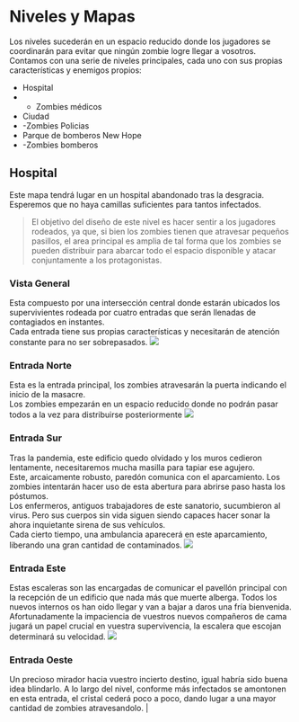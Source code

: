 # Niveles y Mapas
Los niveles sucederán en un espacio reducido donde los jugadores se coordinarán para evitar que ningún zombie logre llegar a vosotros.
Contamos con una serie de niveles principales, cada uno con sus propias características y enemigos propios:
- Hospital
- - Zombies médicos
- Ciudad
- -Zombies Policias
- Parque de bomberos New Hope
- -Zombies bomberos

## Hospital
Este mapa tendrá lugar en un hospital abandonado tras la desgracia. Esperemos que no haya camillas suficientes para tantos infectados.
>El objetivo del diseño de este nivel es hacer sentir a los jugadores rodeados, ya que, si bien los zombies tienen que atravesar pequeños pasillos, el area principal es amplia de tal forma que los zombies se pueden distribuir para abarcar todo el espacio disponible y atacar conjuntamente a los protagonistas.

### Vista General
Esta compuesto por una intersección central donde estarán ubicados los supervivientes rodeada por cuatro entradas que serán llenadas de contagiados en instantes.  
Cada entrada tiene sus propias características y necesitarán de atención constante para no ser sobrepasados.
![](https://github.com/kevincerro-dvrv/dxpp-gdd/blob/feature/instances/mapas/Hospital/hospital_vista_aerea.png?raw=true)

### Entrada Norte
Esta es la entrada principal, los zombies atravesarán la puerta indicando el inicio de la masacre.  
Los zombies empezarán en un espacio reducido donde no podrán pasar todos a la vez para distribuirse posteriormente
![](https://github.com/kevincerro-dvrv/dxpp-gdd/blob/feature/instances/mapas/Hospital/hospital_norte.png?raw=true)

### Entrada Sur
Tras la pandemia, este edificio quedo olvidado y los muros cedieron lentamente, necesitaremos mucha masilla para tapiar ese agujero.  
Este, arcaicamente robusto, paredón comunica con el aparcamiento. Los zombies intentarán hacer uso de esta abertura para abrirse paso hasta los póstumos.  
Los enfermeros, antiguos trabajadores de este sanatorio, sucumbieron al virus. Pero sus cuerpos sin vida siguen siendo capaces hacer sonar la ahora inquietante sirena de sus vehículos.  
Cada cierto tiempo, una ambulancia aparecerá en este aparcamiento, liberando una gran cantidad de contaminados.
![](https://github.com/kevincerro-dvrv/dxpp-gdd/blob/feature/instances/mapas/Hospital/hospital_sur.png?raw=true)

### Entrada Este
Estas escaleras son las encargadas de comunicar el pavellón principal con la recepción de un edificio que nada más que muerte alberga. Todos los nuevos internos os han oido llegar y van a bajar a daros una fría bienvenida.  
Afortunadamente la impaciencia de vuestros nuevos compañeros de cama jugará un papel crucial en vuestra supervivencia, la escalera que escojan determinará su velocidad.
![](https://github.com/kevincerro-dvrv/dxpp-gdd/blob/feature/instances/mapas/Hospital/hospital_este.png?raw=true)

### Entrada Oeste
Un precioso mirador hacia vuestro incierto destino, igual habría sido buena idea blindarlo.
A lo largo del nivel, conforme más infectados se amontonen en esta entrada, el cristal cederá poco a poco, dando lugar a una mayor cantidad de zombies atravesandolo.
|[](https://github.com/kevincerro-dvrv/dxpp-gdd/blob/feature/instances/mapas/Hospital/hospital_oeste.png?raw=true)
